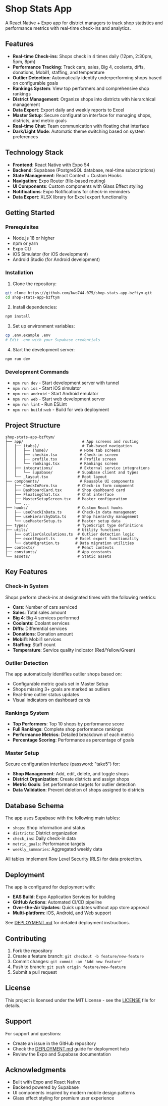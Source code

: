 
# Shop Stats App

A React Native + Expo app for district managers to track shop statistics and performance metrics with real-time check-ins and analytics.

## Features

- **Real-time Check-ins**: Shops check in 4 times daily (12pm, 2:30pm, 5pm, 8pm)
- **Performance Tracking**: Track cars, sales, Big 4, coolants, diffs, donations, Mobil1, staffing, and temperature
- **Outlier Detection**: Automatically identify underperforming shops based on configurable goals
- **Rankings System**: View top performers and comprehensive shop rankings
- **District Management**: Organize shops into districts with hierarchical management
- **Data Export**: Export daily and weekly reports to Excel
- **Master Setup**: Secure configuration interface for managing shops, districts, and metric goals
- **Real-time Chat**: Team communication with floating chat interface
- **Dark/Light Mode**: Automatic theme switching based on system preferences

## Technology Stack

- **Frontend**: React Native with Expo 54
- **Backend**: Supabase (PostgreSQL database, real-time subscriptions)
- **State Management**: React Context + Custom Hooks
- **Navigation**: Expo Router (file-based routing)
- **UI Components**: Custom components with Glass Effect styling
- **Notifications**: Expo Notifications for check-in reminders
- **Data Export**: XLSX library for Excel export functionality

## Getting Started

### Prerequisites

- Node.js 18 or higher
- npm or yarn
- Expo CLI
- iOS Simulator (for iOS development)
- Android Studio (for Android development)

### Installation

1. Clone the repository:
```bash
git clone https://github.com/kwo744-075/shop-stats-app-bzftym.git
cd shop-stats-app-bzftym
```

2. Install dependencies:
```bash
npm install
```

3. Set up environment variables:
```bash
cp .env.example .env
# Edit .env with your Supabase credentials
```

4. Start the development server:
```bash
npm run dev
```

### Development Commands

- `npm run dev` - Start development server with tunnel
- `npm run ios` - Start iOS simulator
- `npm run android` - Start Android emulator
- `npm run web` - Start web development server
- `npm run lint` - Run ESLint
- `npm run build:web` - Build for web deployment

## Project Structure

```
shop-stats-app-bzftym/
├── app/                          # App screens and routing
│   ├── (tabs)/                   # Tab-based navigation
│   │   ├── (home)/              # Home tab screens
│   │   ├── checkin.tsx          # Check-in screen
│   │   ├── profile.tsx          # Profile screen
│   │   └── rankings.tsx         # Rankings screen
│   ├── integrations/            # External service integrations
│   │   └── supabase/           # Supabase client and types
│   └── _layout.tsx             # Root layout
├── components/                  # Reusable UI components
│   ├── CheckInForm.tsx         # Check-in form component
│   ├── DashboardCard.tsx       # Shop dashboard card
│   ├── FloatingChat.tsx        # Chat interface
│   ├── MasterSetupScreen.tsx   # Master configuration
│   └── ...
├── hooks/                      # Custom React hooks
│   ├── useCheckInData.ts       # Check-in data management
│   ├── useHierarchyData.ts     # Shop hierarchy management
│   └── useMasterSetup.ts       # Master setup data
├── types/                      # TypeScript type definitions
├── utils/                      # Utility functions
│   ├── outlierCalculations.ts  # Outlier detection logic
│   ├── excelExport.ts         # Excel export functionality
│   └── dataMigration.ts       # Data migration utilities
├── contexts/                   # React contexts
├── constants/                  # App constants
└── assets/                     # Static assets
```

## Key Features

### Check-in System

Shops perform check-ins at designated times with the following metrics:
- **Cars**: Number of cars serviced
- **Sales**: Total sales amount
- **Big 4**: Big 4 services performed
- **Coolants**: Coolant services
- **Diffs**: Differential services
- **Donations**: Donation amount
- **Mobil1**: Mobil1 services
- **Staffing**: Staff count
- **Temperature**: Service quality indicator (Red/Yellow/Green)

### Outlier Detection

The app automatically identifies outlier shops based on:
- Configurable metric goals set in Master Setup
- Shops missing 3+ goals are marked as outliers
- Real-time outlier status updates
- Visual indicators on dashboard cards

### Rankings System

- **Top Performers**: Top 10 shops by performance score
- **Full Rankings**: Complete shop performance rankings
- **Performance Metrics**: Detailed breakdown of each metric
- **Percentage Scoring**: Performance as percentage of goals

### Master Setup

Secure configuration interface (password: "take5") for:
- **Shop Management**: Add, edit, delete, and toggle shops
- **District Organization**: Create districts and assign shops
- **Metric Goals**: Set performance targets for outlier detection
- **Data Validation**: Prevent deletion of shops assigned to districts

## Database Schema

The app uses Supabase with the following main tables:

- `shops`: Shop information and status
- `districts`: District organization
- `check_ins`: Daily check-in data
- `metric_goals`: Performance targets
- `weekly_summaries`: Aggregated weekly data

All tables implement Row Level Security (RLS) for data protection.

## Deployment

The app is configured for deployment with:

- **EAS Build**: Expo Application Services for building
- **GitHub Actions**: Automated CI/CD pipeline
- **Over-the-Air Updates**: Quick updates without app store approval
- **Multi-platform**: iOS, Android, and Web support

See [DEPLOYMENT.md](DEPLOYMENT.md) for detailed deployment instructions.

## Contributing

1. Fork the repository
2. Create a feature branch: `git checkout -b feature/new-feature`
3. Commit changes: `git commit -am 'Add new feature'`
4. Push to branch: `git push origin feature/new-feature`
5. Submit a pull request

## License

This project is licensed under the MIT License - see the [LICENSE](LICENSE) file for details.

## Support

For support and questions:
- Create an issue in the GitHub repository
- Check the [DEPLOYMENT.md](DEPLOYMENT.md) guide for deployment help
- Review the Expo and Supabase documentation

## Acknowledgments

- Built with Expo and React Native
- Backend powered by Supabase
- UI components inspired by modern mobile design patterns
- Glass effect styling for premium user experience
